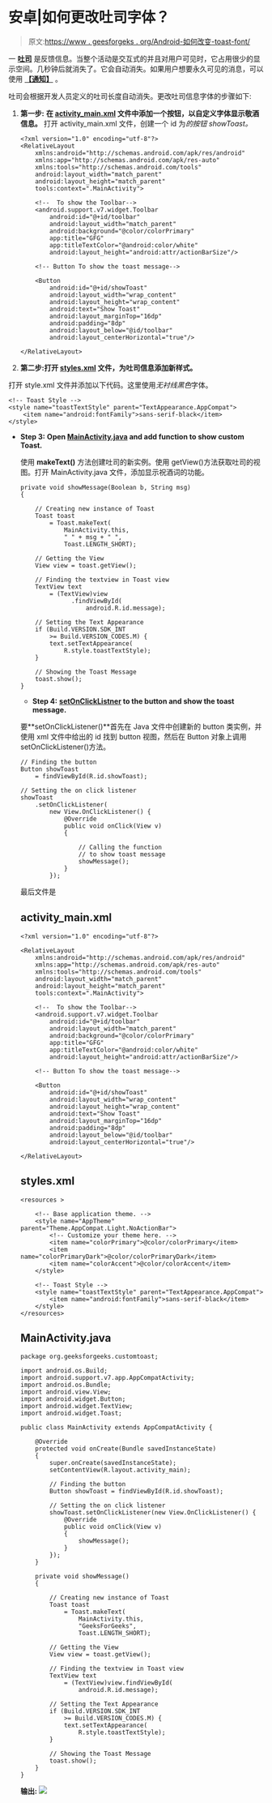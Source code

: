 # 安卓|如何更改吐司字体？

> 原文:[https://www . geesforgeks . org/Android-如何改变-toast-font/](https://www.geeksforgeeks.org/android-how-to-change-toast-font/)

一 **[吐司](https://www.geeksforgeeks.org/android-what-is-toast-and-how-to-use-it-with-examples/)** 是反馈信息。当整个活动是交互式的并且对用户可见时，它占用很少的显示空间。几秒钟后就消失了。它会自动消失。如果用户想要永久可见的消息，可以使用 **[【通知】](https://www.geeksforgeeks.org/notifications-in-android-oreo-8/)** 。

吐司会根据开发人员定义的吐司长度自动消失。更改吐司信息字体的步骤如下:

1.  **第一步:** **在 <u>activity_main.xml</u> 文件中添加一个按钮，以自定义字体显示敬酒信息。**
    打开 activity_main.xml 文件，创建一个 id 为*的按钮 showToast。*

    ```
    <?xml version="1.0" encoding="utf-8"?>
    <RelativeLayout 
        xmlns:android="http://schemas.android.com/apk/res/android"
        xmlns:app="http://schemas.android.com/apk/res-auto"
        xmlns:tools="http://schemas.android.com/tools"
        android:layout_width="match_parent"
        android:layout_height="match_parent"
        tools:context=".MainActivity">

        <!--  To show the Toolbar-->
        <android.support.v7.widget.Toolbar
            android:id="@+id/toolbar"
            android:layout_width="match_parent"
            android:background="@color/colorPrimary"
            app:title="GFG"
            app:titleTextColor="@android:color/white"
            android:layout_height="android:attr/actionBarSize"/>

        <!-- Button To show the toast message-->

        <Button
            android:id="@+id/showToast"
            android:layout_width="wrap_content"
            android:layout_height="wrap_content"
            android:text="Show Toast"
            android:layout_marginTop="16dp"
            android:padding="8dp"
            android:layout_below="@id/toolbar"
            android:layout_centerHorizontal="true"/>

    </RelativeLayout>
    ```

2.  **第二步:打开 <u>styles.xml</u> 文件，为吐司信息添加新样式。**

打开 style.xml 文件并添加以下代码。这里使用*无衬线黑色*字体。

```
<!-- Toast Style -->
<style name="toastTextStyle" parent="TextAppearance.AppCompat">
    <item name="android:fontFamily">sans-serif-black</item>
</style>
```

*   **Step 3:** **Open <u>MainActivity.java</u> and add function to show custom Toast.**

    使用 **makeText()** 方法创建吐司的新实例。使用 getView()方法获取吐司的视图。打开 MainActivity.java 文件，添加显示祝酒词的功能。

    ```
    private void showMessage(Boolean b, String msg)
    {

        // Creating new instance of Toast
        Toast toast
            = Toast.makeText(
                MainActivity.this,
                " " + msg + " ",
                Toast.LENGTH_SHORT);

        // Getting the View
        View view = toast.getView();

        // Finding the textview in Toast view
        TextView text
            = (TextView)view
                  .findViewById(
                      android.R.id.message);

        // Setting the Text Appearance
        if (Build.VERSION.SDK_INT
            >= Build.VERSION_CODES.M) {
            text.setTextAppearance(
                R.style.toastTextStyle);
        }

        // Showing the Toast Message
        toast.show();
    }
    ```

    *   **Step 4:** **<u>setOnClickListner</u> to the button and show the toast message.**

    要**setOnClickListener()**首先在 Java 文件中创建新的 button 类实例，并使用 xml 文件中给出的 id 找到 button 视图，然后在 Button 对象上调用 setOnClickListener()方法。

    ```
    // Finding the button
    Button showToast
        = findViewById(R.id.showToast);

    // Setting the on click listener
    showToast
        .setOnClickListener(
            new View.OnClickListener() {
                @Override
                public void onClick(View v)
                {

                    // Calling the function
                    // to show toast message
                    showMessage();
                }
            });
    ```

    最后文件是

    ## activity_main.xml

    ```
    <?xml version="1.0" encoding="utf-8"?>

    <RelativeLayout 
        xmlns:android="http://schemas.android.com/apk/res/android"
        xmlns:app="http://schemas.android.com/apk/res-auto"
        xmlns:tools="http://schemas.android.com/tools"
        android:layout_width="match_parent"
        android:layout_height="match_parent"
        tools:context=".MainActivity">

        <!--  To show the Toolbar-->
        <android.support.v7.widget.Toolbar
            android:id="@+id/toolbar"
            android:layout_width="match_parent"
            android:background="@color/colorPrimary"
            app:title="GFG"
            app:titleTextColor="@android:color/white"
            android:layout_height="android:attr/actionBarSize"/>

        <!-- Button To show the toast message-->

        <Button
            android:id="@+id/showToast"
            android:layout_width="wrap_content"
            android:layout_height="wrap_content"
            android:text="Show Toast"
            android:layout_marginTop="16dp"
            android:padding="8dp"
            android:layout_below="@id/toolbar"
            android:layout_centerHorizontal="true"/>

    </RelativeLayout>
    ```

    ## styles.xml

    ```
    <resources >

        <!-- Base application theme. -->
        <style name="AppTheme" parent="Theme.AppCompat.Light.NoActionBar">
            <!-- Customize your theme here. -->
            <item name="colorPrimary">@color/colorPrimary</item>
            <item name="colorPrimaryDark">@color/colorPrimaryDark</item>
            <item name="colorAccent">@color/colorAccent</item>
        </style>

        <!-- Toast Style -->
        <style name="toastTextStyle" parent="TextAppearance.AppCompat">
            <item name="android:fontFamily">sans-serif-black</item>
        </style>
    </resources>
    ```

    ## MainActivity.java

    ```
    package org.geeksforgeeks.customtoast;

    import android.os.Build;
    import android.support.v7.app.AppCompatActivity;
    import android.os.Bundle;
    import android.view.View;
    import android.widget.Button;
    import android.widget.TextView;
    import android.widget.Toast;

    public class MainActivity extends AppCompatActivity {

        @Override
        protected void onCreate(Bundle savedInstanceState)
        {
            super.onCreate(savedInstanceState);
            setContentView(R.layout.activity_main);

            // Finding the button
            Button showToast = findViewById(R.id.showToast);

            // Setting the on click listener
            showToast.setOnClickListener(new View.OnClickListener() {
                @Override
                public void onClick(View v)
                {
                    showMessage();
                }
            });
        }

        private void showMessage()
        {

            // Creating new instance of Toast
            Toast toast
                = Toast.makeText(
                    MainActivity.this,
                    "GeeksForGeeks",
                    Toast.LENGTH_SHORT);

            // Getting the View
            View view = toast.getView();

            // Finding the textview in Toast view
            TextView text
                = (TextView)view.findViewById(
                    android.R.id.message);

            // Setting the Text Appearance
            if (Build.VERSION.SDK_INT
                >= Build.VERSION_CODES.M) {
                text.setTextAppearance(
                    R.style.toastTextStyle);
            }

            // Showing the Toast Message
            toast.show();
        }
    }
    ```

    **输出:**
    [![](img/6aeeddc880d26ecd3f75a148c8ddf969.png)](https://media.geeksforgeeks.org/wp-content/uploads/20190906032021/Screenshot_20190906-031903.png)
